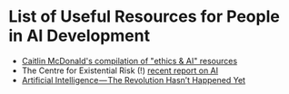 
# List of Useful Resources for People in AI Development

- [Caitlin McDonald's compilation of "ethics & AI" resources](https://www.gitbook.com/book/caitiewrites/ai-ethics-reading-list/details)
- The Centre for Existential Risk (!) [recent report on AI](https://www.cser.ac.uk/news/malicious-use-artificial-intelligence/)
- [Artificial Intelligence — The Revolution Hasn’t Happened Yet](https://medium.com/@mijordan3/artificial-intelligence-the-revolution-hasnt-happened-yet-5e1d5812e1e7)
